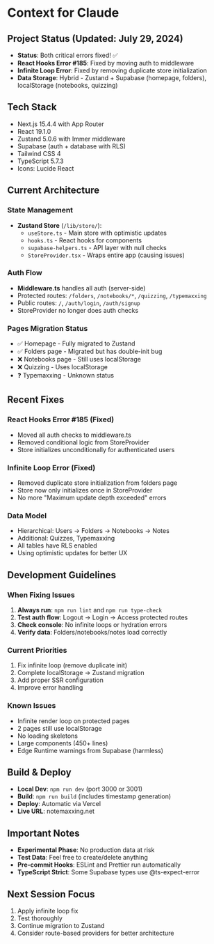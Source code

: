 # Context for Claude

## Project Status (Updated: July 29, 2024)

- **Status**: Both critical errors fixed! ✅
- **React Hooks Error #185**: Fixed by moving auth to middleware
- **Infinite Loop Error**: Fixed by removing duplicate store initialization
- **Data Storage**: Hybrid - Zustand + Supabase (homepage, folders), localStorage (notebooks, quizzing)

## Tech Stack

- Next.js 15.4.4 with App Router
- React 19.1.0
- Zustand 5.0.6 with Immer middleware
- Supabase (auth + database with RLS)
- Tailwind CSS 4
- TypeScript 5.7.3
- Icons: Lucide React

## Current Architecture

### State Management

- **Zustand Store** (`/lib/store/`):
  - `useStore.ts` - Main store with optimistic updates
  - `hooks.ts` - React hooks for components
  - `supabase-helpers.ts` - API layer with null checks
  - `StoreProvider.tsx` - Wraps entire app (causing issues)

### Auth Flow

- **Middleware.ts** handles all auth (server-side)
- Protected routes: `/folders`, `/notebooks/*`, `/quizzing`, `/typemaxxing`
- Public routes: `/`, `/auth/login`, `/auth/signup`
- StoreProvider no longer does auth checks

### Pages Migration Status

- ✅ Homepage - Fully migrated to Zustand
- ✅ Folders page - Migrated but has double-init bug
- ❌ Notebooks page - Still uses localStorage
- ❌ Quizzing - Uses localStorage
- ❓ Typemaxxing - Unknown status

## Recent Fixes

### React Hooks Error #185 (Fixed)

- Moved all auth checks to middleware.ts
- Removed conditional logic from StoreProvider
- Store initializes unconditionally for authenticated users

### Infinite Loop Error (Fixed)

- Removed duplicate store initialization from folders page
- Store now only initializes once in StoreProvider
- No more "Maximum update depth exceeded" errors

### Data Model

- Hierarchical: Users → Folders → Notebooks → Notes
- Additional: Quizzes, Typemaxxing
- All tables have RLS enabled
- Using optimistic updates for better UX

## Development Guidelines

### When Fixing Issues

1. **Always run**: `npm run lint` and `npm run type-check`
2. **Test auth flow**: Logout → Login → Access protected routes
3. **Check console**: No infinite loops or hydration errors
4. **Verify data**: Folders/notebooks/notes load correctly

### Current Priorities

1. Fix infinite loop (remove duplicate init)
2. Complete localStorage → Zustand migration
3. Add proper SSR configuration
4. Improve error handling

### Known Issues

- Infinite render loop on protected pages
- 2 pages still use localStorage
- No loading skeletons
- Large components (450+ lines)
- Edge Runtime warnings from Supabase (harmless)

## Build & Deploy

- **Local Dev**: `npm run dev` (port 3000 or 3001)
- **Build**: `npm run build` (includes timestamp generation)
- **Deploy**: Automatic via Vercel
- **Live URL**: notemaxxing.net

## Important Notes

- **Experimental Phase**: No production data at risk
- **Test Data**: Feel free to create/delete anything
- **Pre-commit Hooks**: ESLint and Prettier run automatically
- **TypeScript Strict**: Some Supabase types use @ts-expect-error

## Next Session Focus

1. Apply infinite loop fix
2. Test thoroughly
3. Continue migration to Zustand
4. Consider route-based providers for better architecture
